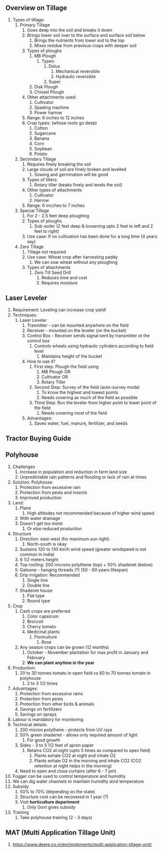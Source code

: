 ## Overview on Tillage ##
1. Types of tillage:
	1. Primary Tillage
		1. Goes deep into the soil and breaks it down
		2. Brings lower soil over to the surface and surface soil below
			1. Brings the nutrients from lower soil to the top
			2. Mixes residue from previous crops with deeper soil
		3. Types of ploughs
			1. MB Plough
				1. Types:
					1. Delux
						1. Mechanical reversible
						2. Hydraulic reversible
					2. Super
			2. Disk Plough
			3. Chissel Plough
		4. Other attachments used:
			1. Cultivator
			2. Spading machine
			3. Power harrow
		5. Range: 6 inches to 12 inches
		6. Crop types: (whose roots go deep)
			1. Cotton
			2. Sugarcane
			3. Banana
			4. Corn
			5. Soybean
			6. Potato
	2. Secondary Tillage
		1. Requires finely breaking the soil
		2. Large clouds of soil are finely broken and levelled
			1. Sowing and germination will be good
		3. Types of tillers:
			1. Rotary tiller (beaks finely and levels the soil)
		4. Other types of attachments
			1. Cultivator
			2. Harrow
		5. Range: 6 incches to 7 inches
	3. Special Tillage
		1. For 2 - 2.5 feet deep ploughing
		2. Types of ploughs
			1. Sub-soiler (2 feet deep & loosening upto 2 feet to left and 2 feet to right)
		3. Use case: If no cultivation has been done for a long time (4 years say)
	4. Zero Tillage
		1. Tillage not required
		2. Use case: Wheat crop after harvesting paddy
			1. We can sow wheat without any ploughing
		3. Types of attachments
			1. Zero Till Seed Drill
				1. Reduces time and cost
				2. Requires moisture
				
## Laser Leveler ##
1. Requirement: Leveling can increase crop yield!
2. Techniques:
	1. Laser Leveler
		1. Trasmitter - can be mounted anywhere on the field
		2. Receiver - mounted on the leveler (on the bucket)
		3. Control Box - Receiver sends signal sent by transmitter ot the control box
			1. Controls wheels using hydraulic cylinders according to field level
				1. Maintains height of the bucket
		4. How to use it?
			1. First step: Plough the field using
				1. MB Plough OR
				2. Cultivator OR
				3. Rotary Tiller
			2. Second Step: Survey of the field (auto-survey mode)
				1. To know the highest and lowest points
				2. Needs covering as much of the field as possible
			3. Third Step: Run the leveler from higher point to lower point of the field
				1. Needs covering most of the field
		5. Advantages:
			1. Saves water, fuel, manure, fertilizer, and seeds
			
## Tractor Buying Guide ##

## Polyhouse ##
1. Challenges
	1. Increase in population and reduction in farm land size
	2. Unpredictable rain patterns and flooding or lack of rain at times
2. Solution: Polyhouse
	1. Protection from excessive rain
	2. Protection from pests and insects
	3. Improved production
3. Land:
	1. Plane
		1. High altitudes not recommended because of higher wind speed
	2. With water drainage
	3. Doesn't get too moist
		1. Or else reduced production
4. Structure
	1. Direction: east-west (for maximum sun-light)
		1. North-south is okay
	2. Sustains 120 to 130 km/h wind speed (greater windspeed is not common in India)
	3. 6 1/2 meters height
	4. Top roofing: 200 microns polythene (top) + 50% shadenet (below)
	5. Galoone - hanging threads (?) (50 - 60 years lifespan)
	6. Drip irrigation: Recommended
		1. Single line 
		2. Double line
	7. Shadenet house
		1. Flat type
		2. Round type
5. Crop
	1. Cash crops are preferred
		1. Color capsicum
		2. Broccoli
		3. Cherry tomato
		4. Medicinal plants
			1. Floriculture
				1. Rose
	2. Any season crops can be grown (12 months)
		1. October - November plantation for max profit in January and February
		2. **We can plant anytime in the year**
6. Production:
	1. 20 to 30 tonnes tomato in open field vs 60 to 70 tonnes tomato in polyhouse
		1. 2 to 3 1/2 times
7. Advantages:
	1. Protection from excessive rains
	2. Protection from pests
	3. Protection from other birds & animals
	4. Savings on fertilizers
	5. Savings on sprays
8. Labour is mandatory for monitoring
9. Technical details:
	1. 200 micron polythene - protects from UV rays
	2. 50% green shadenet - allows only required amount of light
		1. For good growth
	3. Sides - 3 to 3 1/2 feet of apron paper
		1. Retains CO2 at night (upto 5 times as compared to open field)
			1. Plants exhale CO2 at night and inhale O2
			2. Plants exhale O2 in the morning and inhale CO2 (CO2 retention at night helps in the morning)
	4. Need to open and close curtains (after 6 - 7 pm)
10. Fogger can be used to control temperature and humidity
11. We can dig water channels to maintain humidity a\nd temperature
12. Subsidy
	1. 50% to 70% (depending on the state)
	2. Structure cost can be recovered in 1 year (?)
	3. Visit **horticulture department**
		1. Only Govt gives subsidy
13. Training
	1. Take polyhouse training (2 - 3 days)
				
## MAT (Multi Application Tillage Unit) ##
1. https://www.deere.co.in/en/implements/multi-application-tillage-unit/
